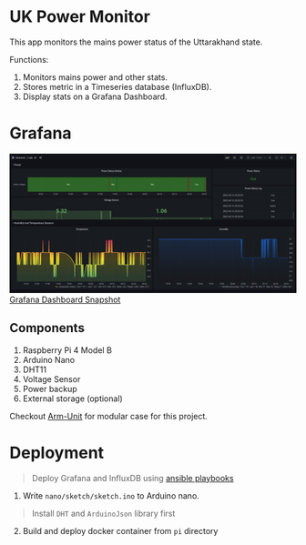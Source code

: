 # UK Power Monitor

This app monitors the mains power status of the Uttarakhand state.

Functions: 
1. Monitors mains power and other stats. 
2. Stores metric in a Timeseries database (InfluxDB).
3. Display stats on a Grafana Dashboard.

# Grafana
![img.png](img.png)
[Grafana Dashboard Snapshot](https://snapshots.raintank.io/dashboard/snapshot/EjkITqt85gGjJwfb2tf07lsEDsm3M5hs)

## Components
1. Raspberry Pi 4 Model B
2. Arduino Nano
3. DHT11
4. Voltage Sensor
5. Power backup
6. External storage (optional)

Checkout [Arm-Unit](https://github.com/zxcV32/Arm-Unit) for modular case for this project.

# Deployment
> Deploy Grafana and InfluxDB using [ansible playbooks](https://github.com/zxcV32/ansible-playbooks) 

1. Write `nano/sketch/sketch.ino` to Arduino nano.
  > Install `DHT` and `ArduinoJson` library first
2. Build and deploy docker container from `pi` directory
